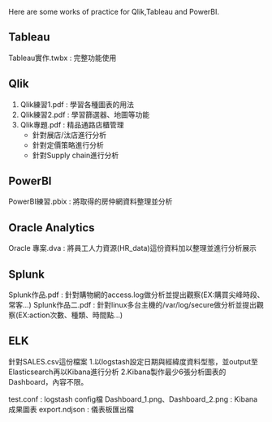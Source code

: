 Here are some works of practice for Qlik,Tableau and PowerBI.

## Tableau
Tableau實作.twbx : 完整功能使用

## Qlik
1. Qlik練習1.pdf : 學習各種圖表的用法
2. Qlik練習2.pdf : 學習篩選器、地圖等功能
3. Qlik專題.pdf : 精品通路店櫃管理
   - 針對展店/汰店進行分析
   - 針對定價策略進行分析
   - 針對Supply chain進行分析

## PowerBI
PowerBI練習.pbix : 將取得的房仲網資料整理並分析

## Oracle Analytics
Oracle 專案.dva : 將員工人力資源(HR_data)這份資料加以整理並進行分析展示

## Splunk
Splunk作品.pdf : 針對購物網的access.log做分析並提出觀察(EX:購買尖峰時段、常客...)
Splunk作品二.pdf : 針對linux多台主機的/var/log/secure做分析並提出觀察(EX:action次數、種類、時間點...)

## ELK
針對SALES.csv這份檔案
1.以logstash設定日期與經緯度資料型態，並output至Elasticsearch再以Kibana進行分析
2.Kibana製作最少6張分析圖表的Dashboard，內容不限。

test.conf : logstash config檔
Dashboard_1.png、Dashboard_2.png : Kibana成果圖表
export.ndjson : 儀表板匯出檔
